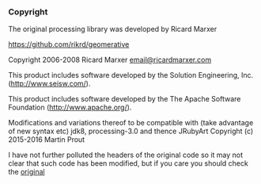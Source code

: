 ### Copyright
The original processing library was developed by Ricard Marxer

https://github.com/rikrd/geomerative

Copyright 2006-2008 Ricard Marxer <email@ricardmarxer.com>

This product includes software developed by the Solution Engineering, Inc. (http://www.seisw.com/).

This product includes software developed by the The Apache Software Foundation (http://www.apache.org/).

Modifications and variations thereof to be compatible with (take advantage of new syntax etc) jdk8, processing-3.0 and thence JRubyArt
Copyright (c) 2015-2016 Martin Prout

I have not further polluted the headers of the original code so it may not clear that such code has been modified, but if you care you should check the [original][]

[original]://github.com/rikrd/geomerative
